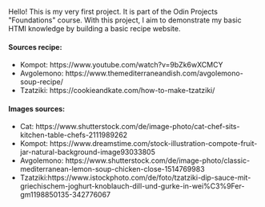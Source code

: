 Hello! This is my very first project. It is part of the Odin Projects "Foundations" course. With this project, I aim to demonstrate my basic HTMl knowledge by building a basic recipe website.
<p>
<h4>Sources recipe:</h4>
    <ul>
        <li>Kompot: https://www.youtube.com/watch?v=9bZk6wXCMCY</li>
        <li> Avgolemono: https://www.themediterraneandish.com/avgolemono-soup-recipe/</li>
        <li> Tzatziki: https://cookieandkate.com/how-to-make-tzatziki/</li>
    </ul>
    </p>
<p>
<h4>Images sources:</h4>
<p>
    <ul>
<li>Cat: https://www.shutterstock.com/de/image-photo/cat-chef-sits-kitchen-table-chefs-2111989262</li>
<li>Kompot: https://www.dreamstime.com/stock-illustration-compote-fruit-jar-natural-background-image93033805</li>
<li>Avgolemono: https://www.shutterstock.com/de/image-photo/classic-mediterranean-lemon-soup-chicken-close-1514769983</li>
<li>Tzatziki:https://www.istockphoto.com/de/foto/tzatziki-dip-sauce-mit-griechischem-joghurt-knoblauch-dill-und-gurke-in-wei%C3%9Fer-gm1198850135-342776067</li>
 </ul>
</p>
